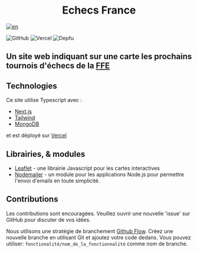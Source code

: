 <h1 style="text-align: center">Echecs France</h1>

[![en](https://img.shields.io/badge/lang-en-blue.svg?style=for-the-badge)](https://github.com/TheRealOwenRees/echecsfrance/blob/main/README.md)

![GitHub](https://img.shields.io/github/license/therealowenrees/echecsfrance?style=for-the-badge)
![Vercel](https://vercelbadge.vercel.app/api/therealowenrees/echecsfrance?style=for-the-badge)
![Depfu](https://img.shields.io/depfu/dependencies/github/TheRealOwenRees/echecsfrance?style=for-the-badge)

## Un site web indiquant sur une carte les prochains tournois d'échecs de la [FFE](http://www.echecs.asso.fr/)

## Technologies

Ce site utilise Typescript avec :

- [Next.js](https://nextjs.org/)
- [Tailwind](https://tailwindcss.com/)
- [MongoDB](https://www.mongodb.com/)

et est déployé sur [Vercel](https://vercel.com/)

## Librairies, & modules

- [Leaflet](https://leafletjs.com/) - une librairie Javascript pour les cartes interactives
- [Nodemailer](https://nodemailer.com/about/) - un module pour les applications Node.js pour permettre l'envoi d'emails en toute simplicité.

## Contributions

Les contributions sont encouragées. Veuillez ouvrir une nouvelle 'issue' sur GitHub pour discuter de vos idées.

Nous utilisons une stratégie de branchement [Github Flow](https://www.gitkraken.com/learn/git/best-practices/git-branch-strategy#github-flow-considerations). Créez une nouvelle branche en utilisant Git et ajoutez votre code dedans. Vous pouvez utiliser: `fonctionalité/nom_de_la_fonctionnalité` comme nom de branche.
